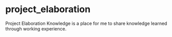 # project_elaboration
Project Elaboration Knowledge is a place for me to share knowledge learned through working experience. 
